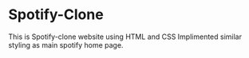 # Spotify-Clone
This is Spotify-clone website  using HTML and CSS
Implimented similar styling as main spotify home page.

